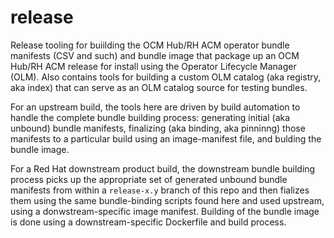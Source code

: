 # release

 Release tooling for buiilding the OCM Hub/RH ACM operator bundle manifests (CSV and such) and bundle image
that package up an OCM Hub/RH ACM release for install using the Operator Lifecycle Manager (OLM).
Also contains tools for building a custom OLM catalog (aka registry, aka index) that can serve as 
an OLM catalog source for testing bundles.

For an upstream build, the tools here are driven by build automation to handle the complete bundle
building process:  generating initial (aka unbound) bundle manifests, finalizing (aka binding, aka pinninng)
those manifests to a particular build using an image-manifest file, and bulding the bundle image.

For a Red Hat downstream product build, the downstream bundle building process picks up the
appropriate set of generated unbound bundle manifests from within a `release-x.y` branch of this
repo and then fializes them using the same bundle-binding scripts found here and used upstream, 
using a donwstream-specific image manifest.  Building of the bundle image is done using
a downstream-specific Dockerfile and build process.

